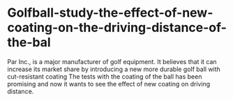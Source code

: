 # Golfball-study-the-effect-of-new-coating-on-the-driving-distance-of-the-bal
Par Inc., is a major manufacturer of golf equipment. It believes that it can increase its market share by introducing a new more durable golf ball with cut-resistant coating The tests with the coating of the ball has been promising and now it wants to see the effect of new coating on driving distance.
